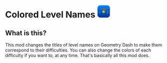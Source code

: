 # Colored Level Names <img src="logo.png" width="40" alt="mod logo" />

## What is this?
This mod changes the titles of level names on Geometry Dash to make them correspond to their difficulties. You can also change the colors of each difficulty if you want to, at any time. That's basically all this mod does.